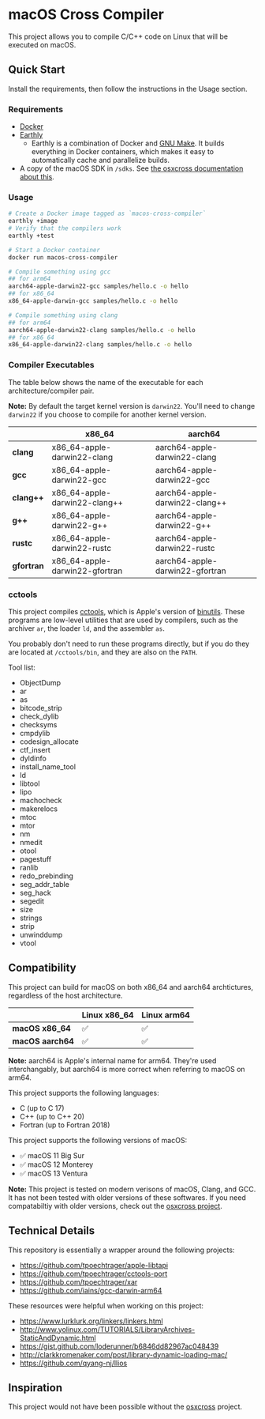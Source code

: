 # macOS Cross Compiler

This project allows you to compile C/C++ code on Linux that will be executed on macOS.

## Quick Start

Install the requirements, then follow the instructions in the Usage section.

### Requirements

* [Docker](https://docs.docker.com/engine/install/)
* [Earthly](https://earthly.dev/get-earthly)
  * Earthly is a combination of Docker and [GNU Make](https://www.gnu.org/software/make/). It builds everything in Docker containers, which makes it easy to automatically cache and parallelize builds.
* A copy of the macOS SDK in `/sdks`. See [the osxcross documentation about this](https://github.com/tpoechtrager/osxcross#packaging-the-sdk).

### Usage

```bash
# Create a Docker image tagged as `macos-cross-compiler`
earthly +image
# Verify that the compilers work
earthly +test

# Start a Docker container
docker run macos-cross-compiler

# Compile something using gcc
## for arm64
aarch64-apple-darwin22-gcc samples/hello.c -o hello
## for x86_64
x86_64-apple-darwin-gcc samples/hello.c -o hello

# Compile something using clang
## for arm64
aarch64-apple-darwin22-clang samples/hello.c -o hello
## for x86_64
x86_64-apple-darwin22-clang samples/hello.c -o hello
```

### Compiler Executables

The table below shows the name of the executable for each architecture/compiler pair.

**Note:** By default the target kernel version is `darwin22`. You'll need to change `darwin22` if you choose to compile for another kernel version.

|          | x86_64                         | aarch64                         |
|----------|--------------------------------|---------------------------------|
| **clang**    | x86_64-apple-darwin22-clang    | aarch64-apple-darwin22-clang    |
| **gcc**      | x86_64-apple-darwin22-gcc      | aarch64-apple-darwin22-gcc      |
| **clang++**  | x86_64-apple-darwin22-clang++  | aarch64-apple-darwin22-clang++  |
| **g++**      | x86_64-apple-darwin22-g++      | aarch64-apple-darwin22-g++      |
| **rustc**    | x86_64-apple-darwin22-rustc    | aarch64-apple-darwin22-rustc    |
| **gfortran** | x86_64-apple-darwin22-gfortran | aarch64-apple-darwin22-gfortran |

### cctools

This project compiles [cctools](https://github.com/tpoechtrager/cctools-port), which is Apple's version of [binutils](https://www.gnu.org/software/binutils/). These programs are low-level utilities that are used by compilers, such as the archiver `ar`, the loader `ld`, and the assembler `as`.

You probably don't need to run these programs directly, but if you do they are located at `/cctools/bin`, and they are also on the `PATH`.

Tool list:

* ObjectDump
* ar
* as
* bitcode_strip
* check_dylib
* checksyms
* cmpdylib
* codesign_allocate
* ctf_insert
* dyldinfo
* install_name_tool
* ld
* libtool
* lipo
* machocheck
* makerelocs
* mtoc
* mtor
* nm
* nmedit
* otool
* pagestuff
* ranlib
* redo_prebinding
* seg_addr_table
* seg_hack
* segedit
* size
* strings
* strip
* unwinddump
* vtool

## Compatibility

This project can build for macOS on both x86_64 and aarch64 archtictures, regardless of the host architecture.

|              | Linux x86_64 | Linux arm64 |
|--------------|--------------|-------------|
| **macOS x86_64** | ✅            | ✅           |
| **macOS aarch64**  | ✅            | ✅           |

**Note:** aarch64 is Apple's internal name for arm64. They're used interchangably, but aarch64 is more correct when referring to macOS on arm64.

This project supports the following languages:

* C (up to C 17)
* C++ (up to C++ 20)
* Fortran (up to Fortran 2018)

This project supports the following versions of macOS:

* ✅ macOS 11 Big Sur
* ✅ macOS 12 Monterey
* ✅ macOS 13 Ventura

**Note:** This project is tested on modern verisons of macOS, Clang, and GCC. It has not been tested with older versions of these softwares. If you need compatabiltiy with older versions, check out the [osxcross project](https://github.com/tpoechtrager/osxcross).

## Technical Details

This repository is essentially a wrapper around the following projects:

* <https://github.com/tpoechtrager/apple-libtapi>
* <https://github.com/tpoechtrager/cctools-port>
* <https://github.com/tpoechtrager/xar>
* <https://github.com/iains/gcc-darwin-arm64>

These resources were helpful when working on this project:

* https://www.lurklurk.org/linkers/linkers.html
* http://www.yolinux.com/TUTORIALS/LibraryArchives-StaticAndDynamic.html
* https://gist.github.com/loderunner/b6846dd82967ac048439
* http://clarkkromenaker.com/post/library-dynamic-loading-mac/
* https://github.com/qyang-nj/llios

## Inspiration

This project would not have been possible without the [osxcross](https://github.com/tpoechtrager/osxcross) project.

